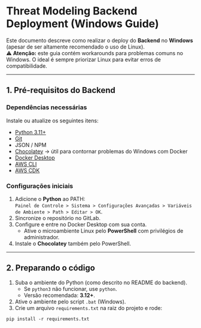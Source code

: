 # Threat Modeling Backend Deployment (Windows Guide)

Este documento descreve como realizar o deploy do **Backend** no **Windows** (apesar de ser altamente recomendado o uso de Linux).  
⚠️ **Atenção:** este guia contém workarounds para problemas comuns no Windows. O ideal é sempre priorizar Linux para evitar erros de compatibilidade.

---

## 1. Pré-requisitos do Backend

### Dependências necessárias

Instale ou atualize os seguintes itens:

- [Python 3.11+](https://www.python.org/downloads/)
- [Git](https://git-scm.com/downloads)
- JSON / NPM
- [Chocolatey](https://chocolatey.org/install) → útil para contornar problemas do Windows com Docker
- [Docker Desktop](https://docs.docker.com/desktop/install/windows-install/)
- [AWS CLI](https://docs.aws.amazon.com/cli/latest/userguide/getting-started-install.html)
- [AWS CDK](https://docs.aws.amazon.com/cdk/v2/guide/getting_started.html)

### Configurações iniciais

1. Adicione o **Python** ao PATH:  
   `Painel de Controle > Sistema > Configurações Avançadas > Variáveis de Ambiente > Path > Editar > OK`.
2. Sincronize o repositório no GitLab.
3. Configure e entre no Docker Desktop com sua conta.  
   - Ative o microambiente Linux pelo **PowerShell** com privilégios de administrador.  
4. Instale o **Chocolatey** também pelo PowerShell.

---

## 2. Preparando o código

1. Suba o ambiente do Python (como descrito no README do backend).  
   - Se `python3` não funcionar, use `python`.  
   - Versão recomendada: **3.12+**.
2. Ative o ambiente pelo script `.bat` (Windows).
3. Crie um arquivo `requirements.txt` na raiz do projeto e rode:

```shell
pip install -r requirements.txt
